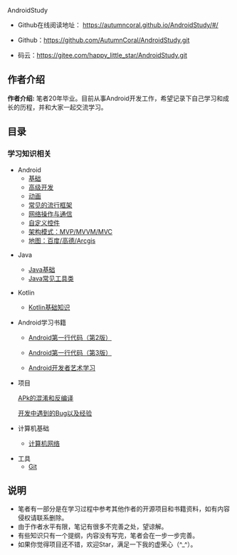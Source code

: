 AndroidStudy

- Github在线阅读地址： https://autumncoral.github.io/AndroidStudy/#/

- Github：https://github.com/AutumnCoral/AndroidStudy.git
- 码云：https://gitee.com/happy_little_star/AndroidStudy.git

## 作者介绍

**作者介绍:**  笔者20年毕业。目前从事Android开发工作，希望记录下自己学习和成长的历程，并和大家一起交流学习。

## 目录

### 学习知识相关

- Android
  - [基础](./docs\Android\Android.md)
  - [高级开发](./docs\Android\AndroidAdvanced.md)
  - [动画](./docs\Android\AndroidAnimation.md)
  - [常见的流行框架](./docs\Android\AndroidJar.md)
  - [网络操作与通信](./docs\Android\AndroidNet.md)
  - [自定义控件](./docs\Android\AndroidView.md)
  - [架构模式：MVP/MVVM/MVC](./docs\Android\Framework.md)
  - [地图：百度/高德/Arcgis](./docs\Android\Map.md)

* Java

  * [Java基础](./docs\java\JavaBase.md)
  * [Java常见工具类](./docs\java\JavaUntil.md)
  
* Kotlin

  * [Kotlin基础知识](./docs\Kotlin\KotlinBase.md)   
  
* Android学习书籍

  - [Android第一行代码（第2版）](./docs\AndroidBook\Android第一行代码（第2版）.md)

  - [Android第一行代码（第3版）](./docs\AndroidBook\Android第一行代码（第3版）.md)

  - [Android开发者艺术学习](./docs\AndroidBook\Android开发者艺术学习.md)

* 项目

  [APk的混淆和反编译](./docs\Project\APk的混淆和反编译.md)

  [开发中遇到的Bug以及经验](./docs\Project\Bug.md)

* 计算机基础

  - [计算机网络](./docs\computersBase\ComputersNet.md)

- 工具
  - [Git](./docs\Tools\git.md)
  
    

## 说明

- 笔者有一部分是在学习过程中参考其他作者的开源项目和书籍资料，如有内容侵权请联系删除。
- 由于作者水平有限，笔记有很多不完善之处，望谅解。
- 有些知识只有一个提纲，内容没有写完，笔者会在一步一步完善。
- 如果你觉得项目还不错，欢迎Star，满足一下我的虚荣心（^_^）。
